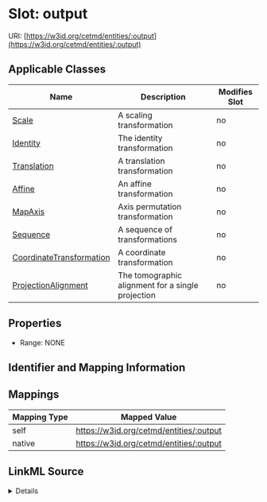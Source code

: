 

# Slot: output



URI: [https://w3id.org/cetmd/entities/:output](https://w3id.org/cetmd/entities/:output)



<!-- no inheritance hierarchy -->





## Applicable Classes

| Name | Description | Modifies Slot |
| --- | --- | --- |
| [Scale](Scale.md) | A scaling transformation |  no  |
| [Identity](Identity.md) | The identity transformation |  no  |
| [Translation](Translation.md) | A translation transformation |  no  |
| [Affine](Affine.md) | An affine transformation |  no  |
| [MapAxis](MapAxis.md) | Axis permutation transformation |  no  |
| [Sequence](Sequence.md) | A sequence of transformations |  no  |
| [CoordinateTransformation](CoordinateTransformation.md) | A coordinate transformation |  no  |
| [ProjectionAlignment](ProjectionAlignment.md) | The tomographic alignment for a single projection |  no  |







## Properties

* Range: NONE





## Identifier and Mapping Information








## Mappings

| Mapping Type | Mapped Value |
| ---  | ---  |
| self | https://w3id.org/cetmd/entities/:output |
| native | https://w3id.org/cetmd/entities/:output |




## LinkML Source

<details>
```yaml
name: output
alias: output
domain_of:
- CoordinateTransformation
- ProjectionAlignment

```
</details>